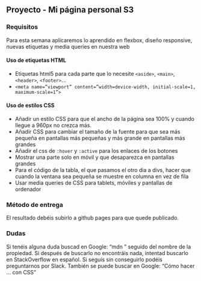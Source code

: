 ## Proyecto - Mi página personal S3

### Requisitos

Para esta semana aplicaremos lo aprendido en flexbox, diseño responsive, nuevas etiquetas y media queries en nuestra web

#### Uso de etiquetas HTML

- Etiquetas html5 para cada parte que lo necesite `<aside>`, `<main>`, `<header>`, `<footer>`...
- `<meta name=”viewport” content=”width=device-width, initial-scale=1, maximum-scale=1”>`

#### Uso de estilos CSS

- Añadir un estilo CSS para que el ancho de la página sea 100% y cuando llegue a 960px no crezca más.
- Añadir CSS para cambiar el tamaño de la fuente para que sea más pequeña en pantallas más pequeñas y más grande en pantallas más grandes
- Añadir el css de `:hover` y `:active` para los enlaces de los botones
- Mostrar una parte solo en móvil y que desaparezca en pantallas grandes
- Para el código de la tabla, el que pasamos el otro dia a divs, hacer que cuando la ventana sea pequeña se muestre en columna en vez de fila
- Usar media queries de CSS para tablets, móviles y pantallas de ordenador

### Método de entrega

El resultado debéis subirlo a github pages para que quede publicado.

### Dudas

Si tenéis alguna duda buscad en Google: “mdn ” seguido del nombre de la propiedad. Si después de buscarlo no encontráis nada, intentad buscarlo en StackOverflow  en español. Si seguís sin conseguirlo podéis preguntarnos por Slack. También se puede buscar en Google: “Cómo hacer … con CSS”

